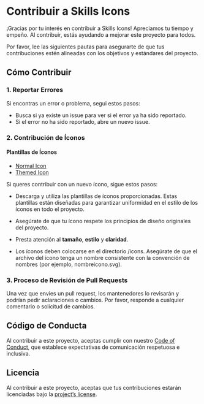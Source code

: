 # Contribuir a Skills Icons

¡Gracias por tu interés en contribuir a Skills Icons! Apreciamos tu tiempo y empeño. Al contribuir, estás ayudando a mejorar este proyecto para todos.

Por favor, lee las siguientes pautas para asegurarte de que tus contribuciones estén alineadas con los objetivos y estándares del proyecto.

## Cómo Contribuir

### 1. Reportar Errores

Si encontras un error o problema, segui estos pasos:

- Busca si ya existe un issue para ver si el error ya ha sido reportado.
- Si el error no ha sido reportado, abre un nuevo issue.

### 2. Contribución de Íconos

#### Plantillas de Íconos

- [Normal Icon](../../../main/.github/ICON_TEMPLATES/icon.svg)
- [Themed Icon](../../../main/.github/ICON_TEMPLATES/themed_icon.svg)

Si queres contribuir con un nuevo ícono, sigue estos pasos:

- Descarga y utiliza las plantillas de íconos proporcionadas. Estas plantillas están diseñadas para garantizar uniformidad en el estilo de los íconos en todo el proyecto.

- Asegúrate de que tu ícono respete los principios de diseño originales del proyecto.

- Presta atención al **tamaño**, **estilo** y **claridad**.

- Los íconos deben colocarse en el directorio /icons. Asegúrate de que el archivo del ícono tenga un nombre consistente con la convención de nombres (por ejemplo, nombreicono.svg).

### 3. Proceso de Revisión de Pull Requests

Una vez que envíes un pull request, los mantenedores lo revisarán y podrían pedir aclaraciones o cambios. Por favor, responde a cualquier comentario o solicitud de cambios.

## Código de Conducta

Al contribuir a este proyecto, aceptas cumplir con nuestro [Code of Conduct](../../../main/.github/CODE_OF_CONDUCT.md), que establece expectativas de comunicación respetuosa e inclusiva.

## Licencia

Al contribuir a este proyecto, aceptas que tus contribuciones estarán licenciadas bajo la [project’s license](../../../main/LICENSE).
